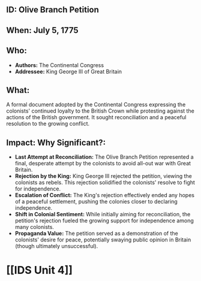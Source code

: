 ## ID: Olive Branch Petition

## When: July 5, 1775

## Who:
* **Authors:** The Continental Congress
* **Addressee:** King George III of Great Britain

## What: 
A formal document adopted by the Continental Congress expressing the colonists' continued loyalty to the British Crown while protesting against the actions of the British government.  It sought reconciliation and a peaceful resolution to the growing conflict.

## Impact: Why Significant?:
* **Last Attempt at Reconciliation:**  The Olive Branch Petition represented a final, desperate attempt by the colonists to avoid all-out war with Great Britain.
* **Rejection by the King:** King George III rejected the petition, viewing the colonists as rebels. This rejection solidified the colonists' resolve to fight for independence.
* **Escalation of Conflict:** The King's rejection effectively ended any hopes of a peaceful settlement, pushing the colonies closer to declaring independence.
* **Shift in Colonial Sentiment:** While initially aiming for reconciliation, the petition's rejection fueled the growing support for independence among many colonists.
* **Propaganda Value:** The petition served as a demonstration of the colonists' desire for peace, potentially swaying public opinion in Britain (though ultimately unsuccessful).


# [[IDS Unit 4]]
